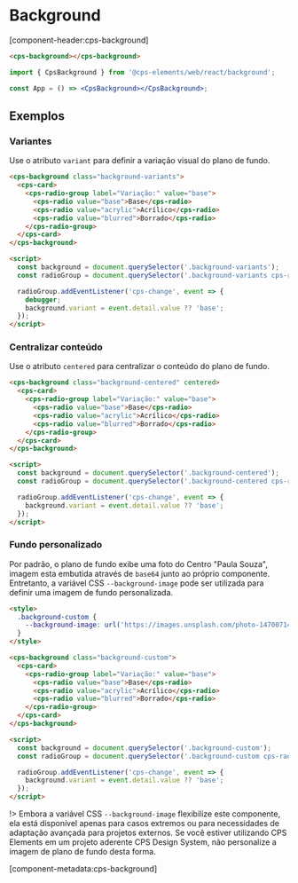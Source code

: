 # Background

[component-header:cps-background]

<div class="background-example">

```html preview
<cps-background></cps-background>
```

```jsx react
import { CpsBackground } from '@cps-elements/web/react/background';

const App = () => <CpsBackground></CpsBackground>;
```

## Exemplos

### Variantes

Use o atributo `variant` para definir a variação visual do plano de fundo.

```html preview
<cps-background class="background-variants">
  <cps-card>
    <cps-radio-group label="Variação:" value="base">
      <cps-radio value="base">Base</cps-radio>
      <cps-radio value="acrylic">Acrílico</cps-radio>
      <cps-radio value="blurred">Borrado</cps-radio>
    </cps-radio-group>
  </cps-card>
</cps-background>

<script>
  const background = document.querySelector('.background-variants');
  const radioGroup = document.querySelector('.background-variants cps-radio-group');

  radioGroup.addEventListener('cps-change', event => {
    debugger;
    background.variant = event.detail.value ?? 'base';
  });
</script>
```

### Centralizar conteúdo

Use o atributo `centered` para centralizar o conteúdo do plano de fundo.

```html preview
<cps-background class="background-centered" centered>
  <cps-card>
    <cps-radio-group label="Variação:" value="base">
      <cps-radio value="base">Base</cps-radio>
      <cps-radio value="acrylic">Acrílico</cps-radio>
      <cps-radio value="blurred">Borrado</cps-radio>
    </cps-radio-group>
  </cps-card>
</cps-background>

<script>
  const background = document.querySelector('.background-centered');
  const radioGroup = document.querySelector('.background-centered cps-radio-group');

  radioGroup.addEventListener('cps-change', event => {
    background.variant = event.detail.value ?? 'base';
  });
</script>
```

### Fundo personalizado

Por padrão, o plano de fundo exibe uma foto do Centro "Paula Souza", imagem esta embutida através de `base64` junto ao próprio componente. Entretanto, a variável CSS `--background-image` pode ser utilizada para definir uma imagem de fundo personalizada.

```html preview
<style>
  .background-custom {
    --background-image: url('https://images.unsplash.com/photo-1470071459604-3b5ec3a7fe05?crop=entropy&cs=tinysrgb&fit=crop&fm=jpg&h=720&ixid=MnwxfDB8MXxyYW5kb218MHx8bmF0dXJlfHx8fHx8MTcxMjg2OTIxNA&ixlib=rb-4.0.3&q=80&utm_campaign=api-credit&utm_medium=referral&utm_source=unsplash_source&w=1280');
  }
</style>

<cps-background class="background-custom">
  <cps-card>
    <cps-radio-group label="Variação:" value="base">
      <cps-radio value="base">Base</cps-radio>
      <cps-radio value="acrylic">Acrílico</cps-radio>
      <cps-radio value="blurred">Borrado</cps-radio>
    </cps-radio-group>
  </cps-card>
</cps-background>

<script>
  const background = document.querySelector('.background-custom');
  const radioGroup = document.querySelector('.background-custom cps-radio-group');

  radioGroup.addEventListener('cps-change', event => {
    background.variant = event.detail.value ?? 'base';
  });
</script>
```

!> Embora a variável CSS `--background-image` flexibilize este componente, ela está disponível apenas para casos extremos ou para necessidades de adaptação avançada para projetos externos. Se você estiver utilizando CPS Elements em um projeto aderente CPS Design System, não personalize a imagem de plano de fundo desta forma.

</div>

[component-metadata:cps-background]

<style>
  .background-example .code-block__preview {
    padding: 0;
    height: 420px;
    overflow: hidden;
  }

  .background-example cps-card {
    display: inline-block;
    margin: 1.5rem;
  }
</style>
